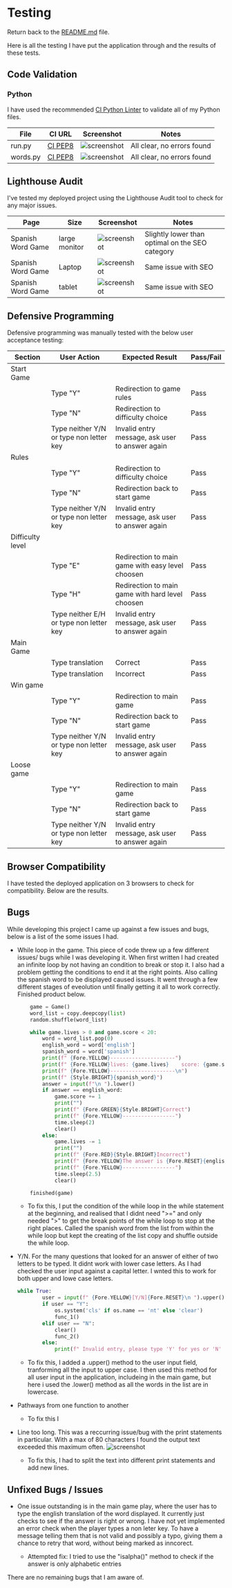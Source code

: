 # Testing

Return back to the [README.md](README.md) file.

Here is all the testing I have put the application through and the results of these tests.

## Code Validation

### Python

I have used the recommended [CI Python Linter](https://pep8ci.herokuapp.com) to validate all of my Python files.

| File | CI URL | Screenshot | Notes |
| --- | --- | --- | --- |
| run.py | [CI PEP8](https://pep8ci.herokuapp.com/https://raw.githubusercontent.com/dylankane/spanish-word-game/main/run.py) | ![screenshot](documentation/validation-run.py.png) | All clear, no errors found |
| words.py | [CI PEP8](https://pep8ci.herokuapp.com/https://raw.githubusercontent.com/dylankane/spanish-word-game/main/words.py) | ![screenshot](documentation/validation-words.py.png) | All clear, no errors found |

## Lighthouse Audit

I've tested my deployed project using the Lighthouse Audit tool to check for any major issues.

| Page | Size | Screenshot | Notes |
| --- | --- | --- | --- |
| Spanish Word Game | large monitor | ![screenshot](documentation/lighthouse-monitor.png) | Slightly lower than optimal on the SEO category |
| Spanish Word Game | Laptop | ![screenshot](documentation/lighthouse-laptop.png) | Same issue with SEO |
| Spanish Word Game | tablet | ![screenshot](documentation/lighthouse-tablet.png) | Same issue with SEO |

## Defensive Programming

Defensive programming was manually tested with the below user acceptance testing:

| Section | User Action | Expected Result | Pass/Fail |
| --- | --- | --- | --- |
| Start Game | | | |
| | Type "Y" | Redirection to game rules | Pass |
| | Type "N" | Redirection to difficulty choice | Pass |
| | Type neither Y/N or type non letter key | Invalid entry message, ask user to answer again | Pass |
| Rules | | | |
| | Type "Y" | Redirection to difficulty choice | Pass |
| | Type "N" | Redirection back to start game | Pass |
| | Type neither Y/N or type non letter key | Invalid entry message, ask user to answer again | Pass |
| Difficulty level | | | |
| | Type "E" | Redirection to main game with easy level choosen | Pass |
| | Type "H" | Redirection to main game with hard level choosen | Pass |
| | Type neither E/H or type non letter key | Invalid entry message, ask user to answer again | Pass |
| Main Game | | | |
| | Type translation | Correct | Pass |
| | Type translation | Incorrect  | Pass |
| Win game | | | |
| | Type "Y" | Redirection to main game | Pass |
| | Type "N" | Redirection back to start game | Pass |
| | Type neither Y/N or type non letter key | Invalid entry message, ask user to answer again | Pass |
| Loose game | | | |
| | Type "Y" | Redirection to main game | Pass |
| | Type "N" | Redirection back to start game | Pass |
| | Type neither Y/N or type non letter key | Invalid entry message, ask user to answer again | Pass |

## Browser Compatibility

I have tested the deployed application on 3 browsers to check for compatibility. Below are the results.


## Bugs

While developing this project I came up against a few issues and bugs, below is a list of the some issues I had.

- While loop in the game. This piece of code threw up a few different issues/ bugs while I was developing it. When first written I had created an infinite loop by not having an condition to break or stop it. I also had a problem getting the conditions to end it at the right points. Also calling the spanish word to be displayed caused issues. It went through a few different stages of eveolution until finally getting it all to work correctly. Finished product below.

    ```python
        game = Game()
        word_list = copy.deepcopy(list)
        random.shuffle(word_list)

        while game.lives > 0 and game.score < 20:
            word = word_list.pop(0)
            english_word = word['english']
            spanish_word = word['spanish']
            print(f" {Fore.YELLOW}---------------------")
            print(f" {Fore.YELLOW}lives: {game.lives}    score: {game.score}")
            print(f" {Fore.YELLOW}---------------------\n")
            print(f" {Style.BRIGHT}{spanish_word}")
            answer = input(f"\n ").lower()
            if answer == english_word:
                game.score += 1
                print("")
                print(f" {Fore.GREEN}{Style.BRIGHT}Correct")
                print(f" {Fore.YELLOW}-----------------")
                time.sleep(2)
                clear()
            else:
                game.lives -= 1
                print("")
                print(f" {Fore.RED}{Style.BRIGHT}Incorrect")
                print(f" {Fore.YELLOW}The answer is {Fore.RESET}{english_word}")
                print(f" {Fore.YELLOW}-----------------")
                time.sleep(2.5)
                clear()

        finished(game)
    ```

    - To fix this, I put the condition of the while loop in the while statement at the beginning, and realised that I didnt need ">=" and only needed ">" to get the break points of the while loop to stop at the right places. Called the spanish word from the list from within the while loop but kept the creating of the list copy and shuffle outside the while loop.



- Y/N. For the many questions that looked for an answer of either of two letters to be typed. It didnt work with lower case letters. As I had checked the user input against a capital letter. I wnted this to work for both upper and lowe case letters.

    ```python
    while True:
            user = input(f" {Fore.YELLOW}[Y/N]{Fore.RESET}\n ").upper()
            if user == "Y":
                os.system('cls' if os.name == 'nt' else 'clear')
                func_1()
            elif user == "N":
                clear()
                func_2()
            else:
                print(f" Invalid entry, please type 'Y' for yes or 'N' for no")


    ```

    - To fix this, I added a .upper() method to the user input field, tranforming all the input to upper case. I then used this method for all user input in the application, includeing in the main game, but here i used the .lower() method as all the words in the list are in lowercase.

- Pathways from one function to another

    - To fix this I

- Line too long. This was a reccurring issue/bug with the print statements in particular. With a max of 80 characters I found the output text exceeded this maximum often.
    ![screenshot](documentation/line-too-long.png)

    - To fix this, I had to split the text into different print statements and add new lines.


## Unfixed Bugs / Issues

- One issue outstanding is in the main game play, where the user has to type the english translation of the word displayed. It currently just checks to see if the answer is right or wrong. I have not yet implemented an error check when the player types a non leter key. To have a message telling them that is not valid and possibly a typo, giving them a chance to retry that word, without being marked as inncorect.

    - Attempted fix: I tried to use the "isalpha()" method to check if the answer is only alphabetic entries 


There are no remaining bugs that I am aware of.
